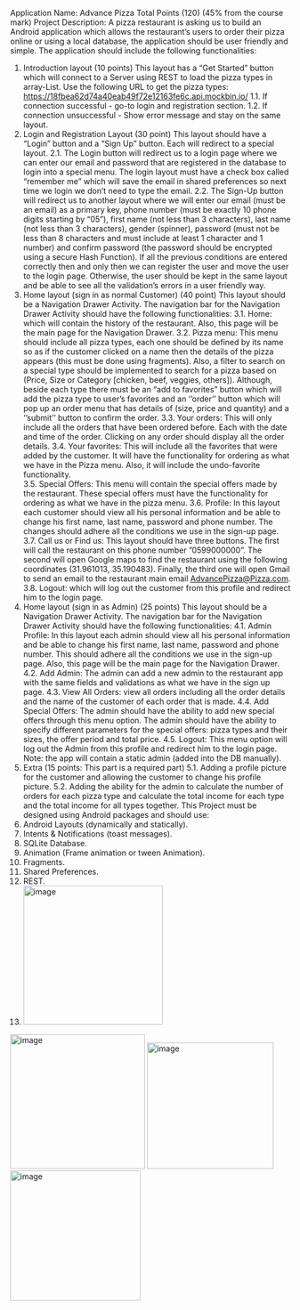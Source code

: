 Application Name: Advance Pizza Total Points (120) (45% from the course mark) 
Project Description: 
A pizza restaurant is asking us to build an Android application which allows the restaurant’s users 
to order their pizza online or using a local database, the application should be user friendly and 
simple. The application should include the following functionalities: 
1. Introduction layout (10 points) 
This layout has a “Get Started” button which will connect to a Server using REST to load the pizza 
types in array-List. Use the following URL to get the pizza types: 
https://18fbea62d74a40eab49f72e12163fe6c.api.mockbin.io/ 
1.1. If connection successful - go-to login and registration section. 
1.2. If connection unsuccessful - Show error message and stay on the same layout. 
2. Login and Registration Layout (30 point) 
This layout should have a “Login” button and a “Sign Up” button. Each will redirect to a special 
layout. 
2.1. The Login button will redirect us to a login page where we can enter our email and password that 
are registered in the database to login into a special menu. The login layout must have a check box 
called “remember me” which will save the email in shared preferences so next time we login we 
don’t need to type the email. 
2.2. The Sign-Up button will redirect us to another layout where we will enter our email (must be an 
email) as a primary key, phone number (must be exactly 10 phone digits starting by “05”), first 
name (not less than 3 characters), last name (not less than 3 characters), gender (spinner), 
password (must not be less than 8 characters and must include at least 1 character and 1 
number) and confirm password (the password should be encrypted using a secure Hash 
Function). If all the previous conditions are entered correctly then and only then we can register 
the user and move the user to the login page. Otherwise, the user should be kept in the same 
layout and be able to see all the validation’s errors in a user friendly way. 
3. Home layout (sign in as normal Customer) (40 point) 
This layout should be a Navigation Drawer Activity. The navigation bar for the Navigation Drawer 
Activity should have the following functionalities: 
3.1. Home: which will contain the history of the restaurant. Also, this page will be the main page for the 
Navigation Drawer. 
3.2. Pizza menu: This menu should include all pizza types, each one should be defined by its name so as if 
the customer clicked on a name then the details of the pizza appears (this must be done using 
fragments). Also, a filter to search on a special type should be implemented to search for a pizza 
based on (Price, Size or Category [chicken, beef, veggies, others]). Although, beside each type there 
must be an “add to favorites” button which will add the pizza type to user’s favorites and an ‘’order’’ 
button which will pop up an order menu that has details of (size, price and quantity) and a ‘’submit’’ 
button to confirm the order. 
3.3. Your orders: This will only include all the orders that have been ordered before. Each with the date 
and time of the order. Clicking on any order should display all the order details. 
3.4. Your favorites: This will include all the favorites that were added by the customer. It will have the 
functionality for ordering as what we have in the Pizza menu.  Also, it will include the undo-favorite 
functionality.  
3.5. Special Offers: This menu will contain the special offers made by the restaurant. These special offers 
must have the functionality for ordering as what we have in the pizza menu. 
3.6. Profile: In this layout each customer should view all his personal information and be able to change 
his first name, last name, password and phone number. The changes should adhere all the conditions 
we use in the sign-up page. 
3.7. Call us or Find us: This layout should have three buttons. The first will call the restaurant on this 
phone number ”0599000000”. The second will open Google maps to find the restaurant using the 
following coordinates (31.961013, 35.190483). Finally, the third one will open Gmail to send an email to 
the restaurant main email AdvancePizza@Pizza.com. 
3.8. Logout: which will log out the customer from this profile and redirect him to the login page.
4. Home layout (sign in as Admin) (25 points) 
This layout should be a Navigation Drawer Activity. The navigation bar for the Navigation Drawer 
Activity should have the following functionalities: 
4.1. Admin Profile: In this layout each admin should view all his personal information and be able to 
change his first name, last name, password and phone number. This should adhere all the 
conditions we use in the sign-up page. Also, this page will be the main page for the Navigation 
Drawer. 
4.2. Add Admin: The admin can add a new admin to the restaurant app with the same fields and 
validations as what we have in the sign up page. 
4.3. View All Orders: view all orders including all the order details and the name of the customer of each 
order that is made. 
4.4. Add Special Offers: The admin should have the ability to add new special offers through this menu 
option. The admin should have the ability to specify different parameters for the special offers: 
pizza types and their sizes, the offer period and total price. 
4.5. Logout: This menu option will log out the Admin from this profile and redirect him to the login page. 
Note: the app will contain a static admin (added into the DB manually). 
5. Extra (15 points: This part is a required part) 
5.1. Adding a profile picture for the customer and allowing the customer to change his profile picture. 
5.2. Adding the ability for the admin to calculate the number of orders for each pizza type and 
calculate the total income for each type and the total income for all types together. 
This Project must be designed using Android packages and should use:  
1. Android Layouts (dynamically and statically). 
2. Intents & Notifications (toast messages).  
3. SQLite Database. 
4. Animation (Frame animation or tween Animation).  
5. Fragments. 
6. Shared Preferences. 
7. REST.
8. <img width="250" alt="image" src="https://github.com/Nsralla/Android_Studio_Project/assets/122102030/f9e5db46-d2c1-44ee-9600-1f09fee1cd52">
<img width="242" alt="image" src="https://github.com/Nsralla/Android_Studio_Project/assets/122102030/f4529ef4-34e2-428a-ae02-44634e492b82">
<img width="227" alt="image" src="https://github.com/Nsralla/Android_Studio_Project/assets/122102030/9a337c28-85ce-4c86-87d9-1a49ab98a705">
<img width="234" alt="image" src="https://github.com/Nsralla/Android_Studio_Project/assets/122102030/f9f56053-d3c8-40fb-bdfe-c48595f2911b">
